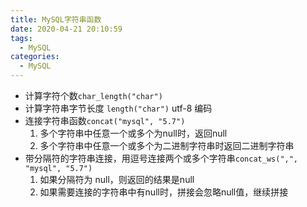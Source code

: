```yaml
---
title: MySQL字符串函数
date: 2020-04-21 20:10:59
tags:
  - MySQL
categories:
  - MySQL
---
```


- 计算字符个数`char_length("char") `
- 计算字符串字节长度 `length("char")` utf-8 编码
- 连接字符串函数`concat("mysql", "5.7")`
  1. 多个字符串中任意一个或多个为null时，返回null
  2. 多个字符串中任意一个或多个为二进制字符串时返回二进制字符串
- 带分隔符的字符串连接，用逗号连接两个或多个字符串`concat_ws(",", "mysql", "5.7")`
  1. 如果分隔符为 null，则返回的结果是null
  2. 如果需要连接的字符串中有null时，拼接会忽略null值，继续拼接